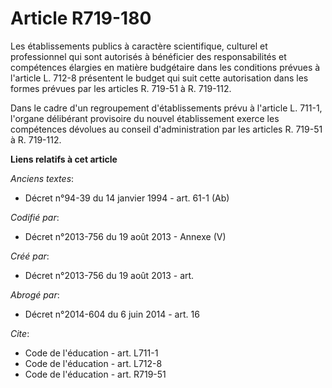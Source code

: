 # Article R719-180

Les établissements publics à caractère scientifique, culturel et professionnel qui sont autorisés à bénéficier des
responsabilités et compétences élargies en matière budgétaire dans les conditions prévues à l'article L. 712-8 présentent le
budget qui suit cette autorisation dans les formes prévues par les articles R. 719-51 à R. 719-112. 

Dans le cadre d'un regroupement d'établissements prévu à l'article L. 711-1, l'organe délibérant provisoire du nouvel
établissement exerce les compétences dévolues au conseil d'administration par les articles R. 719-51 à R. 719-112.

**Liens relatifs à cet article**

_Anciens textes_:

  - Décret n°94-39 du 14 janvier 1994 - art. 61-1 (Ab)

_Codifié par_:

  - Décret n°2013-756 du 19 août 2013 -  Annexe (V)

_Créé par_:

  - Décret n°2013-756 du 19 août 2013 - art.

_Abrogé par_:

  - Décret n°2014-604 du 6 juin 2014 - art. 16

_Cite_:

  - Code de l'éducation - art. L711-1
  - Code de l'éducation - art. L712-8
  - Code de l'éducation - art. R719-51
